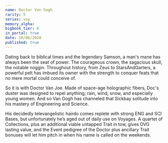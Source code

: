 ```yaml
---
name: Doctor Van Gogh
rarity: 5
series: voy
memory_alpha:
bigbook_tier: 6
in_portal: true
date: 18/06/2020
published: true
---
```


Dating back to biblical times and the legendary Samson, a man's mane has always been the seat of power. The courageous crown, the sagacious skull, the notable noggin. Throughout history, from Zeus to StarsAndGarters, a powerful pelt has imbued its owner with the strength to conquer feats that no mere mortal could conceive of.

So it is with Doctor Van Joe. Made of space-age holographic fibers, Doc's duster was designed to repel anything; rain, wind, snow, and especially young women. And so Van Gogh has channeled that Sickbay solitude into his mastery of Engineering and Science.

His decidedly televangelistic hairdo comes replete with strong ENG and SCI Bases, but unfortunately he’s aged out of daily use on Voyages. A quartet of Collections, plus an additional viable untapped Trait in tow, gives DVG lasting value, and the Event pedigree of the Doctor plus ancillary Trait bonuses will let him pitch in when his name is called on the weekends.

